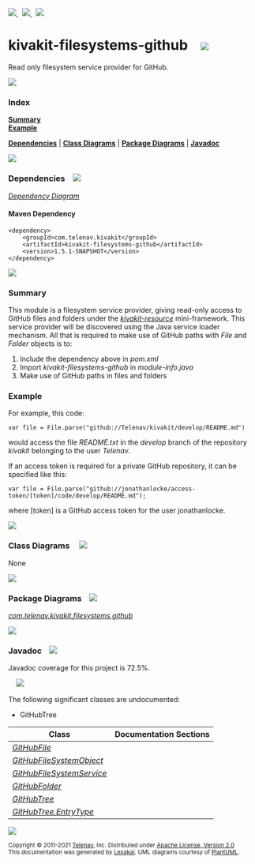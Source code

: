 [//]: # (start-user-text)

<a href="https://www.kivakit.org">
<img src="https://www.kivakit.org/images/web-32.png" srcset="https://www.kivakit.org/images/web-32-2x.png 2x"/>
</a>
&nbsp;
<a href="https://twitter.com/openkivakit">
<img src="https://www.kivakit.org/images/twitter-32.png" srcset="https://www.kivakit.org/images/twitter-32-2x.png 2x"/>
</a>
&nbsp;
<a href="https://kivakit.zulipchat.com">
<img src="https://www.kivakit.org/images/zulip-32.png" srcset="https://www.kivakit.org/images/zulip-32-2x.png 2x"/>
</a>

[//]: # (end-user-text)

# kivakit-filesystems-github &nbsp;&nbsp; <img src="https://www.kivakit.org/images/disks-32.png" srcset="https://www.kivakit.org/images/disks-32-2x.png 2x"/>

Read only filesystem service provider for GitHub.

<img src="https://www.kivakit.org/images/horizontal-line-512.png" srcset="https://www.kivakit.org/images/horizontal-line-512-2x.png 2x"/>

### Index

[**Summary**](#summary)  
[**Example**](#example)  

[**Dependencies**](#dependencies) | [**Class Diagrams**](#class-diagrams) | [**Package Diagrams**](#package-diagrams) | [**Javadoc**](#javadoc)

<img src="https://www.kivakit.org/images/horizontal-line-512.png" srcset="https://www.kivakit.org/images/horizontal-line-512-2x.png 2x"/>

### Dependencies <a name="dependencies"></a> &nbsp;&nbsp; <img src="https://www.kivakit.org/images/dependencies-32.png" srcset="https://www.kivakit.org/images/dependencies-32-2x.png 2x"/>

[*Dependency Diagram*](https://www.kivakit.org/1.5.1-SNAPSHOT/lexakai/kivakit-extensions/kivakit-filesystems/github/documentation/diagrams/dependencies.svg)

#### Maven Dependency

    <dependency>
        <groupId>com.telenav.kivakit</groupId>
        <artifactId>kivakit-filesystems-github</artifactId>
        <version>1.5.1-SNAPSHOT</version>
    </dependency>

<img src="https://www.kivakit.org/images/horizontal-line-128.png" srcset="https://www.kivakit.org/images/horizontal-line-128-2x.png 2x"/>

[//]: # (start-user-text)

### Summary <a name = "summary"></a>

This module is a filesystem service provider, giving read-only access to GitHub files and folders under the [*kivakit-resource*](../../kivakit/resource/README.md) mini-framework. This service provider will be discovered using the Java service loader mechanism. All that is required to make use of GitHub paths with *File* and *Folder* objects is to:

1. Include the dependency above in *pom.xml*
2. Import *kivakit-filesystems-github* in *module-info.java*
3. Make use of GitHub paths in files and folders

### Example <a name = "example"></a>

For example, this code:

    var file = File.parse("github://Telenav/kivakit/develop/README.md")

would access the file *README.txt* in the *develop* branch of the repository *kivakit* belonging to the user *Telenav*.

If an access token is required for a private GitHub repository, it can be specified like this:

    var file = File.parse("github://jonathanlocke/access-token/[token]/code/develop/README.md");
    
where [token] is a GitHub access token for the user jonathanlocke.

[//]: # (end-user-text)

<img src="https://www.kivakit.org/images/horizontal-line-128.png" srcset="https://www.kivakit.org/images/horizontal-line-128-2x.png 2x"/>

### Class Diagrams <a name="class-diagrams"></a> &nbsp; &nbsp; <img src="https://www.kivakit.org/images/diagram-40.png" srcset="https://www.kivakit.org/images/diagram-40-2x.png 2x"/>

None

<img src="https://www.kivakit.org/images/horizontal-line-128.png" srcset="https://www.kivakit.org/images/horizontal-line-128-2x.png 2x"/>

### Package Diagrams <a name="package-diagrams"></a> &nbsp;&nbsp; <img src="https://www.kivakit.org/images/box-32.png" srcset="https://www.kivakit.org/images/box-32-2x.png 2x"/>

[*com.telenav.kivakit.filesystems.github*](https://www.kivakit.org/1.5.1-SNAPSHOT/lexakai/kivakit-extensions/kivakit-filesystems/github/documentation/diagrams/com.telenav.kivakit.filesystems.github.svg)

<img src="https://www.kivakit.org/images/horizontal-line-128.png" srcset="https://www.kivakit.org/images/horizontal-line-128-2x.png 2x"/>

### Javadoc <a name="javadoc"></a> &nbsp;&nbsp; <img src="https://www.kivakit.org/images/books-32.png" srcset="https://www.kivakit.org/images/books-32-2x.png 2x"/>

Javadoc coverage for this project is 72.5%.  
  
&nbsp; &nbsp; <img src="https://www.kivakit.org/images/meter-70-96.png" srcset="https://www.kivakit.org/images/meter-70-96-2x.png 2x"/>


The following significant classes are undocumented:  

- GitHubTree

| Class | Documentation Sections |
|---|---|
| [*GitHubFile*](https://www.kivakit.org/1.5.1-SNAPSHOT/javadoc/kivakit-extensions/kivakit.filesystems.github/com/telenav/kivakit/filesystems/github/GitHubFile.html) |  |  
| [*GitHubFileSystemObject*](https://www.kivakit.org/1.5.1-SNAPSHOT/javadoc/kivakit-extensions/kivakit.filesystems.github/com/telenav/kivakit/filesystems/github/GitHubFileSystemObject.html) |  |  
| [*GitHubFileSystemService*](https://www.kivakit.org/1.5.1-SNAPSHOT/javadoc/kivakit-extensions/kivakit.filesystems.github/com/telenav/kivakit/filesystems/github/GitHubFileSystemService.html) |  |  
| [*GitHubFolder*](https://www.kivakit.org/1.5.1-SNAPSHOT/javadoc/kivakit-extensions/kivakit.filesystems.github/com/telenav/kivakit/filesystems/github/GitHubFolder.html) |  |  
| [*GitHubTree*](https://www.kivakit.org/1.5.1-SNAPSHOT/javadoc/kivakit-extensions/kivakit.filesystems.github/com/telenav/kivakit/filesystems/github/GitHubTree.html) |  |  
| [*GitHubTree.EntryType*](https://www.kivakit.org/1.5.1-SNAPSHOT/javadoc/kivakit-extensions/kivakit.filesystems.github/com/telenav/kivakit/filesystems/github/GitHubTree.EntryType.html) |  |  

[//]: # (start-user-text)



[//]: # (end-user-text)

<img src="https://www.kivakit.org/images/horizontal-line-512.png" srcset="https://www.kivakit.org/images/horizontal-line-512-2x.png 2x"/>

<sub>Copyright &#169; 2011-2021 [Telenav](https://telenav.com), Inc. Distributed under [Apache License, Version 2.0](LICENSE)</sub>  
<sub>This documentation was generated by [Lexakai](https://lexakai.org). UML diagrams courtesy of [PlantUML](https://plantuml.com).</sub>

